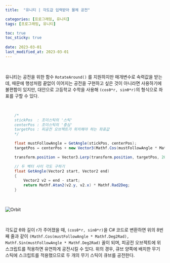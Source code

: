 ```yaml
---
title:  "유니티 | 각도값 입력받아 물체 공전"

categories: [프로그래밍, 유니티]
tags: [프로그래밍, 유니티]

toc: true
toc_sticky: true
 
date: 2023-03-01
last_modified_at: 2023-03-01
---
```


<br>

유니티는 공전을 위한 함수 `RotateAround()` 를 지원하지만 매개변수로 속력값을 받는데, 때문에 행성처럼 끝없이 이어지는 공전을 구현하고 싶은 것이 아니라면 사용하기에 불편함이 있지만, 대안으로 고등학교 수학을 사용해 `(cosθ*r, sinθ*r)`의 형식으로 좌표를 구할 수 있다.

<br>

```cs
    /*
    stickPos  : 조이스틱의 '스틱'
    centerPos : 조이스틱의 '중심'
    targetPos : 피공전 오브젝트가 위치해야 하는 좌표값
    */

    float mustFollowAngle = GetAngle(stickPos, centerPos);
    targetPos = centerPos + new Vector3(Mathf.Cos(mustFollowAngle * Mathf.Deg2Rad), Mathf.Sin(mustFollowAngle * Mathf.Deg2Rad), 0);

    transform.position = Vector3.Lerp(transform.position, targetPos, 20 * Time.deltaTime);

    // 두 벡터 사이 각도 구하기
    float GetAngle(Vector2 start, Vector2 end)
    {
        Vector2 v2 = end - start;
        return Mathf.Atan2(v2.y, v2.x) * Mathf.Rad2Deg;
    }
```

<br>

![Orbit](https://user-images.githubusercontent.com/96360829/222128251-5c8bf082-a203-4632-b1dd-9e8660ee6766.gif)

<br>

각도값 θ와 길이 r가 주어졌을 때, `(cosθ*r, sinθ*r)`을 C# 코드로 변환하면 위의 8번째 줄과 같이 `(Mathf.Cos(mustFollowAngle * Mathf.Deg2Rad), Mathf.Sin(mustFollowAngle * Mathf.Deg2Rad)` 꼴이 되며, 피공전 오브젝트에 위 스크립트를 적용하면 유연하게 공전시킬 수 있다. 위의 경우, 큐브 양쪽에 배치한 무기 스틱에 스크립트를 적용했으므로 두 개의 무기 스틱이 큐브를 공전한다.